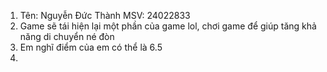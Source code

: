 1. Tên: Nguyễn Đức Thành   MSV: 24022833
2. Game sẽ tái hiện lại một phần của game lol, chơi game để giúp tăng khả năng di chuyển né đòn
3. Em nghĩ điểm của em có thể là 6.5
4. 

